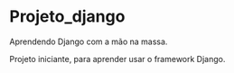 Projeto_django
==============

Aprendendo Django com a mão na massa.

Projeto iniciante, para aprender usar o framework Django.
